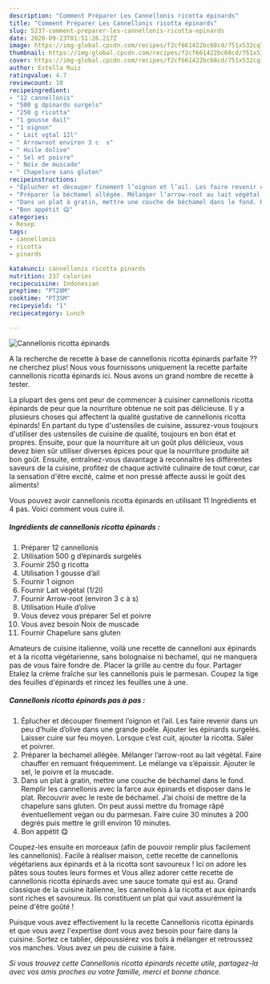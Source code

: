 ```yaml
---
description: "Comment Préparer Les Cannellonis ricotta épinards"
title: "Comment Préparer Les Cannellonis ricotta épinards"
slug: 5237-comment-preparer-les-cannellonis-ricotta-epinards
date: 2020-09-23T01:51:26.217Z
image: https://img-global.cpcdn.com/recipes/f2cf661422bc68cd/751x532cq70/cannellonis-ricotta-epinards-photo-principale-de-la-recette.jpg
thumbnail: https://img-global.cpcdn.com/recipes/f2cf661422bc68cd/751x532cq70/cannellonis-ricotta-epinards-photo-principale-de-la-recette.jpg
cover: https://img-global.cpcdn.com/recipes/f2cf661422bc68cd/751x532cq70/cannellonis-ricotta-epinards-photo-principale-de-la-recette.jpg
author: Estella Ruiz
ratingvalue: 4.7
reviewcount: 10
recipeingredient:
- "12 cannellonis"
- "500 g dpinards surgels"
- "250 g ricotta"
- "1 gousse dail"
- "1 oignon"
- " Lait vgtal 12l"
- " Arrowroot environ 3 c  s"
- " Huile dolive"
- " Sel et poivre"
- " Noix de muscade"
- " Chapelure sans gluten"
recipeinstructions:
- "Éplucher et découper finement l’oignon et l’ail. Les faire revenir dans un peu d’huile d’olive dans une grande poêle. Ajouter les épinards surgelés. Laisser cuire sur feu moyen. Lorsque c’est cuit, ajouter la ricotta. Saler et poivrer."
- "Préparer la béchamel allégée. Mélanger l’arrow-root au lait végétal. Faire chauffer en remuant fréquemment. Le mélange va s’épaissir. Ajouter le sel, le poivre et la muscade."
- "Dans un plat à gratin, mettre une couche de béchamel dans le fond. Remplir les cannellonis avec la farce aux épinards et disposer dans le plat. Recouvrir avec le reste de béchamel. J’ai choisi de mettre de la chapelure sans gluten. On peut aussi mettre du fromage râpé éventuellement vegan ou du parmesan. Faire cuire 30 minutes à 200 degrés puis mettre le grill environ 10 minutes."
- "Bon appétit 😋"
categories:
- Resep
tags:
- cannellonis
- ricotta
- pinards

katakunci: cannellonis ricotta pinards 
nutrition: 237 calories
recipecuisine: Indonesian
preptime: "PT28M"
cooktime: "PT35M"
recipeyield: "1"
recipecategory: Lunch

---
```



![Cannellonis ricotta épinards](https://img-global.cpcdn.com/recipes/f2cf661422bc68cd/751x532cq70/cannellonis-ricotta-epinards-photo-principale-de-la-recette.jpg)

A la recherche de recette à base de cannellonis ricotta épinards parfaite ?? ne cherchez plus! Nous vous fournissons uniquement la recette parfaite cannellonis ricotta épinards ici. Nous avons un grand nombre de recette à tester.

La plupart des gens ont peur de commencer à cuisiner cannellonis ricotta épinards de peur que la nourriture obtenue ne soit pas délicieuse. Il y a plusieurs choses qui affectent la qualité gustative de cannellonis ricotta épinards! En partant du type d'ustensiles de cuisine, assurez-vous toujours d'utiliser des ustensiles de cuisine de qualité, toujours en bon état et propres. Ensuite, pour que la nourriture ait un goût plus délicieux, vous devez bien sûr utiliser diverses épices pour que la nourriture produite ait bon goût. Ensuite, entraînez-vous davantage à reconnaître les différentes saveurs de la cuisine, profitez de chaque activité culinaire de tout cœur, car la sensation d'être excité, calme et non pressé affecte aussi le goût des aliments!

<!--inarticleads1-->

Vous pouvez avoir cannellonis ricotta épinards en utilisant 11 Ingrédients et 4 pas. Voici comment vous cuire il.

##### Ingrédients de cannellonis ricotta épinards :

1. Préparer 12 cannellonis
1. Utilisation 500 g d’épinards surgelés
1. Fournir 250 g ricotta
1. Utilisation 1 gousse d’ail
1. Fournir 1 oignon
1. Fournir  Lait végétal (1/2l)
1. Fournir  Arrow-root (environ 3 c à s)
1. Utilisation  Huile d’olive
1. Vous devez vous préparer  Sel et poivre
1. Vous avez besoin  Noix de muscade
1. Fournir  Chapelure sans gluten


Amateurs de cuisine italienne, voilà une recette de cannelloni aux épinards et à la ricotta végétarienne, sans bolognaise ni béchamel, qui ne manquera pas de vous faire fondre de. Placer la grille au centre du four. Partager Etalez la crème fraîche sur les cannellonis puis le parmesan. Coupez la tige des feuilles d&#39;épinards et rincez les feuilles une à une. 

<!--inarticleads2-->

##### Cannellonis ricotta épinards pas à pas :

1. Éplucher et découper finement l’oignon et l’ail. Les faire revenir dans un peu d’huile d’olive dans une grande poêle. Ajouter les épinards surgelés. Laisser cuire sur feu moyen. Lorsque c’est cuit, ajouter la ricotta. Saler et poivrer.
1. Préparer la béchamel allégée. Mélanger l’arrow-root au lait végétal. Faire chauffer en remuant fréquemment. Le mélange va s’épaissir. Ajouter le sel, le poivre et la muscade.
1. Dans un plat à gratin, mettre une couche de béchamel dans le fond. Remplir les cannellonis avec la farce aux épinards et disposer dans le plat. Recouvrir avec le reste de béchamel. J’ai choisi de mettre de la chapelure sans gluten. On peut aussi mettre du fromage râpé éventuellement vegan ou du parmesan. Faire cuire 30 minutes à 200 degrés puis mettre le grill environ 10 minutes.
1. Bon appétit 😋


Coupez-les ensuite en morceaux (afin de pouvoir remplir plus facilement les cannellonis). Facile à réaliser maison, cette recette de cannellonis végétariens aux épinards et à la ricotta sont savoureux ! Ici on adore les pâtes sous toutes leurs formes et Vous allez adorer cette recette de cannellonis ricotta épinards avec une sauce tomate qui est au. Grand classique de la cuisine italienne, les cannellonis à la ricotta et aux épinards sont riches et savoureux. Ils constituent un plat qui vaut assurément la peine d&#39;être goûté ! 

<!--inarticleads1-->

<p>
Puisque vous avez effectivement lu la recette Cannellonis ricotta épinards et que vous avez l'expertise dont vous avez besoin pour faire dans la cuisine. Sortez ce tablier, dépoussiérez vos bols à mélanger et retroussez vos manches. Vous avez un peu de cuisine à faire.
</p>

<p>
<i>Si vous trouvez cette Cannellonis ricotta épinards recette utile, partagez-la avec vos amis proches ou votre famille, merci et bonne chance.</i>
</p>
